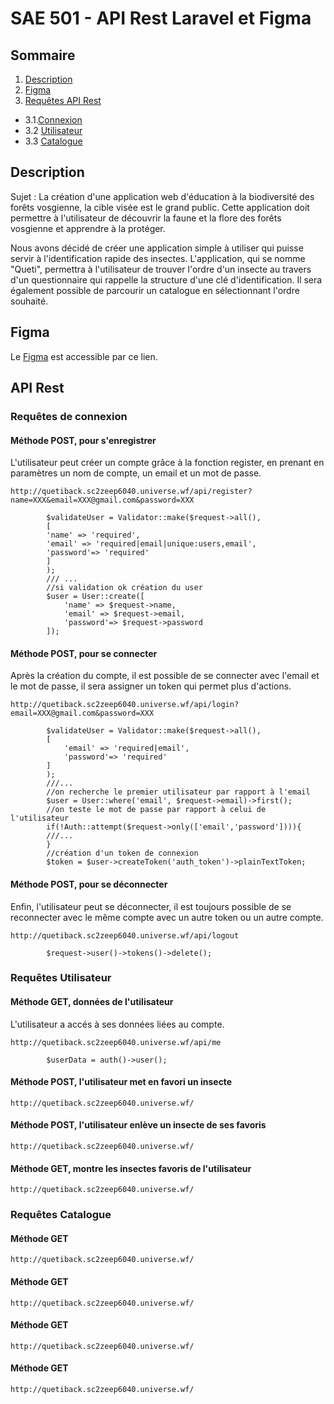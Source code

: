 # SAE 501 - API Rest Laravel et Figma

## Sommaire

1. [Description](#description)
2. [Figma](#figma)
3. [Requêtes API Rest](#api-rest)
- 3.1.[Connexion](#requêtes-connexion)
- 3.2 [Utilisateur](#requêtes-utilisateur)
- 3.3 [Catalogue](#requêtes-catalogue)

## Description

Sujet : La création d'une application web d'éducation à la biodiversité des forêts vosgienne, la cible visée est le grand public. Cette application doit permettre à l'utilisateur de découvrir la faune et la flore des forêts vosgienne et apprendre à la protéger.

Nous avons décidé de créer une application simple à utiliser qui puisse servir à l'identification rapide des insectes. L'application, qui se nomme "Queti", permettra à l'utilisateur de trouver l'ordre d'un insecte au travers d'un questionnaire qui rappelle la structure d'une clé d'identification. Il sera également possible de parcourir un catalogue en sélectionnant l'ordre souhaité.

## Figma

Le [Figma](https://www.figma.com/design/6JCRUwlYyIyXHKno4Ci8wg/Queti?node-id=0-1&t=WF5q4Kaq2Wr7w9jb-1) est accessible par ce lien.

## API Rest

### Requêtes de connexion

#### Méthode POST, pour s'enregistrer
L'utilisateur peut créer un compte grâce à la fonction register, en prenant en paramètres un nom de compte, un email et un mot de passe.
```
http://quetiback.sc2zeep6040.universe.wf/api/register?name=XXX&email=XXX@gmail.com&password=XXX
```

```
        $validateUser = Validator::make($request->all(),
        [
        'name' => 'required',
        'email' => 'required|email|unique:users,email',
        'password'=> 'required'
        ]
        );
        /// ...
        //si validation ok création du user
        $user = User::create([
            'name' => $request->name,
            'email' => $request->email,
            'password'=> $request->password
        ]);
```

#### Méthode POST, pour se connecter
Après la création du compte, il est possible de se connecter avec l'email et le mot de passe, il sera assigner un token qui permet plus d'actions.
```
http://quetiback.sc2zeep6040.universe.wf/api/login?email=XXX@gmail.com&password=XXX
```

```
        $validateUser = Validator::make($request->all(),
        [
            'email' => 'required|email',
            'password'=> 'required'
        ]
        );
        ///...
        //on recherche le premier utilisateur par rapport à l'email
        $user = User::where('email', $request->email)->first();
        //on teste le mot de passe par rapport à celui de l'utilisateur
        if(!Auth::attempt($request->only(['email','password']))){
        ///...
        }
        //création d'un token de connexion
        $token = $user->createToken('auth_token')->plainTextToken;
```

#### Méthode POST, pour se déconnecter
Enfin, l'utilisateur peut se déconnecter, il est toujours possible de se reconnecter avec le même compte avec un autre token ou un autre compte.
```
http://quetiback.sc2zeep6040.universe.wf/api/logout
```

```
        $request->user()->tokens()->delete();
```

### Requêtes Utilisateur

#### Méthode GET, données de l'utilisateur
L'utilisateur a accés à ses données liées au compte.
```
http://quetiback.sc2zeep6040.universe.wf/api/me
```

```
        $userData = auth()->user();
```

#### Méthode POST, l'utilisateur met en favori un insecte
```
http://quetiback.sc2zeep6040.universe.wf/
```

#### Méthode POST, l'utilisateur enlève un insecte de ses favoris

```
http://quetiback.sc2zeep6040.universe.wf/
```

#### Méthode GET, montre les insectes favoris de l'utilisateur
```
http://quetiback.sc2zeep6040.universe.wf/
```

### Requêtes Catalogue

#### Méthode GET
```
http://quetiback.sc2zeep6040.universe.wf/
```

#### Méthode GET
```
http://quetiback.sc2zeep6040.universe.wf/
```

#### Méthode GET
```
http://quetiback.sc2zeep6040.universe.wf/
```

#### Méthode GET
```
http://quetiback.sc2zeep6040.universe.wf/
```
